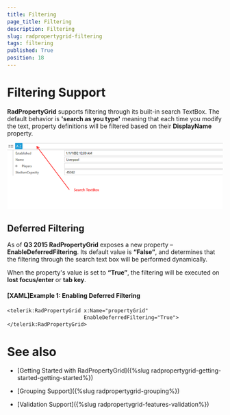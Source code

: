 ```yaml
---
title: Filtering
page_title: Filtering
description: Filtering
slug: radpropertygrid-filtering
tags: filtering
published: True
position: 18
---
```


# Filtering Support

__RadPropertyGrid__ supports filtering through its built-in search TextBox. The default behavior is __'search as you type'__ meaning that each time you modify the text, property definitions will be filtered based on their __DisplayName__ property.

![Rad Property Grid Disabled](images/RadPropertyGridSearchBox.png)

## Deferred Filtering

As of __Q3 2015 RadPropertyGrid__ exposes a new property – __EnableDeferredFiltering__. Its default value is __“False”__, and determines that the filtering through the search text box will be performed dynamically. 

When the property's value is set to __“True”__, the filtering will be executed on __lost focus/enter__ or __tab key__.  

#### __[XAML]Example 1: Enabling Deferred Filtering__

	<telerik:RadPropertyGrid x:Name="propertyGrid" 
	                         EnableDeferredFiltering="True">
	</telerik:RadPropertyGrid>


# See also

* [Getting Started with RadPropertyGrid]({%slug radpropertygrid-getting-started-getting-started%})

* [Grouping Support]({%slug radpropertygrid-grouping%})

* [Validation Support]({%slug radpropertygrid-features-validation%})